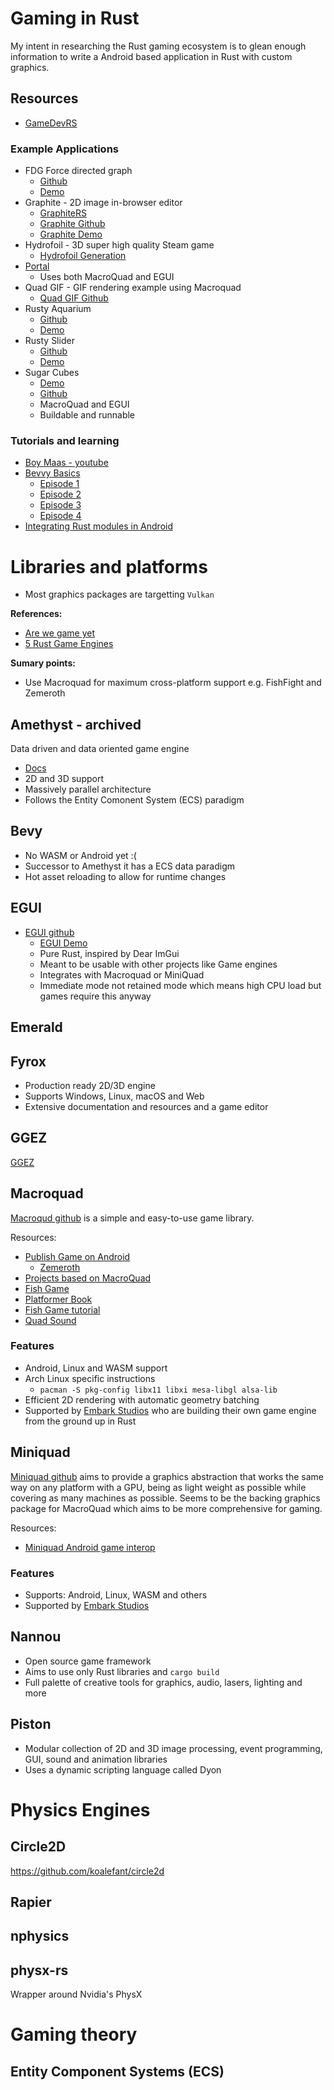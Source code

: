 # Gaming in Rust

My intent in researching the Rust gaming ecosystem is to glean enough information to write a Android 
based application in Rust with custom graphics.

## Resources
* [GameDevRS](https://gamedev.rs/news)

### Example Applications
* FDG Force directed graph
  * [Github](https://github.com/grantshandy/fdg)
  * [Demo](https://grantshandy.github.io/fdg)
* Graphite - 2D image in-browser editor
  * [GraphiteRS](https://graphite.rs/)
  * [Graphite Github](https://github.com/GraphiteEditor/Graphite)
  * [Graphite Demo](https://editor.graphite.rs/)
* Hydrofoil - 3D super high quality Steam game
  * [Hydrofoil Generation](https://store.steampowered.com/app/1448820/Hydrofoil_Generation/)
* [Portal](https://github.com/optozorax/portal)
  * Uses both MacroQuad and EGUI
* Quad GIF - GIF rendering example using Macroquad
  * [Quad GIF Github](https://github.com/ollej/quad-gif)
* Rusty Aquarium
  * [Github](https://github.com/ollej/rusty-aquarium)
  * [Demo](https://ollej.github.io/rusty-aquarium/demo/)
* Rusty Slider
  * [Github](https://github.com/ollej/rusty-slider)
  * [Demo](https://ollej.github.io/rusty-slider/demo/example-slideshows.html)
* Sugar Cubes
  * [Demo](https://henryksloan.github.io/sugarcubes/)
  * [Github](https://github.com/henryksloan/sugarcubes)
  * MacroQuad and EGUI
  * Buildable and runnable

 
### Tutorials and learning
* [Boy Maas - youtube](https://www.youtube.com/channel/UC_GA3MH6UmklIgQX3_fCpLQ)
* [Bevvy Basics](https://www.youtube.com/c/PhaestusFox)
  * [Episode 1](https://youtu.be/pB3ERI5JtrA)
  * [Episode 2](https://youtu.be/G37yUGL3e1U)
  * [Episode 3](https://youtu.be/1q5iQsLVGJA)
  * [Episode 4](https://youtu.be/PjLozjlOgJ4)
* [Integrating Rust modules in Android](https://blog.logrocket.com/integrating-rust-module-android-app/)

# Libraries and platforms
* Most graphics packages are targetting `Vulkan`

**References:**
* [Are we game yet](https://arewegameyet.rs/)
* [5 Rust Game Engines](https://blog.logrocket.com/5-rust-game-engines-consider-next-project/)

**Sumary points:**
* Use Macroquad for maximum cross-platform support e.g. FishFight and Zemeroth

## Amethyst - archived
Data driven and data oriented game engine

* [Docs](https://amethyst.rs/doc)
* 2D and 3D support
* Massively parallel architecture
* Follows the Entity Comonent System (ECS) paradigm

## Bevy
* No WASM or Android yet :(
* Successor to Amethyst it has a ECS data paradigm
* Hot asset reloading to allow for runtime changes

## EGUI
* [EGUI github](https://github.com/emilk/egui)
  * [EGUI Demo](https://www.egui.rs/#demo)
  * Pure Rust, inspired by Dear ImGui
  * Meant to be usable with other projects like Game engines
  * Integrates with Macroquad or MiniQuad
  * Immediate mode not retained mode which means high CPU load but games require this anyway

## Emerald

## Fyrox
* Production ready 2D/3D engine
* Supports Windows, Linux, macOS and Web
* Extensive documentation and resources and a game editor

## GGEZ
[GGEZ](https://github.com/ggez/ggez)

## Macroquad
[Macroqud github](https://github.com/not-fl3/macroquad) is a simple and easy-to-use game library.

Resources:
* [Publish Game on Android](https://macroquad.rs/tutorials/android/)
  * [Zemeroth](https://play.google.com/store/apps/details?id=rust.zemeroth)
* [Projects based on MacroQuad](https://github.com/ozkriff/awesome-quads)
* [Fish Game](https://github.com/heroiclabs/fishgame-macroquad)
* [Platformer Book](https://not-fl3.github.io/platformer-book/)
* [Fish Game tutorial](https://heroiclabs.com/blog/tutorials/rust-fishgame/)
* [Quad Sound](https://github.com/not-fl3/quad-snd)

### Features
* Android, Linux and WASM support
* Arch Linux specific instructions
  * `pacman -S pkg-config libx11 libxi mesa-libgl alsa-lib`
* Efficient 2D rendering with automatic geometry batching
* Supported by [Embark Studios](https://www.embark-studios.com) who are building their own game 
engine from the ground up in Rust

## Miniquad
[Miniquad github](https://github.com/not-fl3/miniquad) aims to provide a graphics abstraction that 
works the same way on any platform with a GPU, being as light weight as possible while covering as 
many machines as possible. Seems to be the backing graphics package for MacroQuad which aims to be 
more comprehensive for gaming.

Resources:
* [Miniquad Android game interop](https://macroquad.rs/articles/java/)

### Features
* Supports: Android, Linux, WASM and others
* Supported by [Embark Studios](https://www.embark-studios.com)

## Nannou
* Open source game framework
* Aims to use only Rust libraries and `cargo build`
* Full palette of creative tools for graphics, audio, lasers, lighting and more

## Piston
* Modular collection of 2D and 3D image processing, event programming, GUI, sound and animation libraries
* Uses a dynamic scripting language called Dyon

# Physics Engines

## Circle2D
https://github.com/koalefant/circle2d

## Rapier

## nphysics

## physx-rs
Wrapper around Nvidia's PhysX

# Gaming theory

## Entity Component Systems (ECS)

